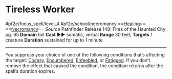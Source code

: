 # Tireless Worker
#pf2e/focus_spell/level_4 #pf2e/school/necromancy 
==[Healing](../../../rules/traits/healing.md)== ==[Necromancy](../../../rules/traits/necromancy.md)==
*Source* Pathfinder Release 148: Fires of the Haunted City pg. 65
**Domain** toil
**Cast** ►► somatic, verbal
**Range** 30 feet; **Targets** 1 creature
**Duration** sustained for up to 1 minute

---
You suppress your choice of one of the following conditions that’s affecting the target: [Clumsy](../../../Conditions/Clumsy.md), [Encumbered](../../../Conditions/Encumbered.md), [Enfeebled](../../../Conditions/Enfeebled.md), or [Fatigued](../../../Conditions/Fatigued.md). If you don’t remove the effect that caused the condition, the condition returns after the spell’s duration expires.